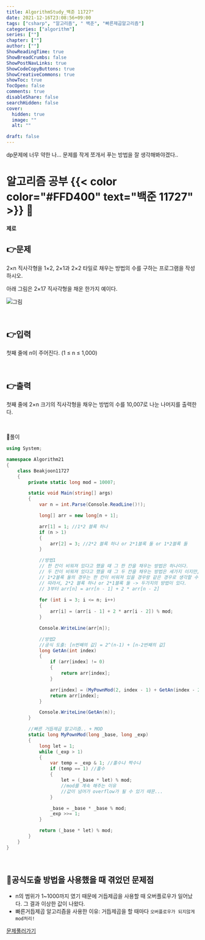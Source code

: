 ```yaml
---
title: AlgorithmStudy_백준 11727"
date: 2021-12-16T23:08:56+09:00
tags: ["csharp", "알고리즘", " 백준", "빠른제곱알고리즘"]
categories: ["algorithm"]
series: [""]
chapter: [""]
author: [""]
ShowReadingTime: true
ShowBreadCrumbs: false
ShowPostNavLinks: true
ShowCodeCopyButtons: true
ShowCreativeCommons: true
showToc: true
TocOpen: false
comments: true
disableShare: false
searchHidden: false
cover:
  hidden: true
  image: ""
  alt: ""

draft: false
---
```


dp문제에 너무 약한 나... 문제를 작게 쪼개서 푸는 방법을 잘 생각해봐야겠다..

# 알고리즘 공부 {{< color color="#FFD400" text="백준 11727" >}} 🧐
#### 제로

## 👉문제
2×n 직사각형을 1×2, 2×1과 2×2 타일로 채우는 방법의 수를 구하는 프로그램을 작성하시오.

아래 그림은 2×17 직사각형을 채운 한가지 예이다.

![그림](/images/algorithm21.png)

<br>

## 👉입력  
첫째 줄에 n이 주어진다. (1 ≤ n ≤ 1,000)


<br>

## 👉출력
첫째 줄에 2×n 크기의 직사각형을 채우는 방법의 수를 10,007로 나눈 나머지를 출력한다.  

<br>

🍑풀이
```csharp
using System;

namespace Algorithm21
{
    class Beakjoon11727
    {
        private static long mod = 10007;

        static void Main(string[] args)
        {
            var n = int.Parse(Console.ReadLine()!);

            long[] arr = new long[n + 1];

            arr[1] = 1; //1*2 블록 하나
            if (n > 1)
            {
                arr[2] = 3; //2*2 블록 하나 or 2*1블록 둘 or 1*2블록 둘
            }

            //방법1
            // 한 칸이 비워져 있다고 했을 때 그 한 칸을 채우는 방법은 하나이다. 
            // 두 칸이 비워져 있다고 했을 때 그 두 칸을 채우는 방법은 세가지 이지만,
            // 1*2블록 둘의 경우는 한 칸이 비워져 있을 경우랑 같은 경우로 생각할 수 있다.
            // 따라서, 2*2 블록 하나 or 2*1블록 둘 -> 두가지의 방법이 있다.
            // 3부터 arr[n] = arr[n - 1] + 2 * arr[n - 2]
            
            for (int i = 3; i <= n; i++)
            {
                arr[i] = (arr[i - 1] + 2 * arr[i - 2]) % mod;
            }

            Console.WriteLine(arr[n]);

            //방법2
            //공식 도출: [n번째의 값] = 2^(n-1) + [n-2번째의 값]
            long GetAn(int index)
            {
                if (arr[index] != 0)
                {
                    return arr[index];
                }

                arr[index] = (MyPownMod(2, index - 1) + GetAn(index - 2)) % mod;
                return arr[index];
            }

            Console.WriteLine(GetAn(n));
        }

        //빠른 거듭제곱 알고리즘.. + MOD 
        static long MyPownMod(long _base, long _exp)
        {
            long let = 1;
            while (_exp > 1)
            {
                var temp = _exp & 1; //홀수냐 짝수냐
                if (temp == 1) //홀수
                {
                    let = (_base * let) % mod; 
                    //mod를 계속 해주는 이유
                    //값이 넘어가 overflow가 될 수 있기 때문... 
                }

                _base = _base * _base % mod;
                _exp >>= 1;
            }

            return (_base * let) % mod;
        }
    }
}

```
<br>

## 🍏공식도출 방법을 사용했을 때 겪었던 문제점

- n의 범위가 1~1000까지 였기 때문에 거듭제곱을 사용할 때 오버플로우가 일어났다. 그 결과 이상한 값이 나왔다.
- 빠른거듭제곱 알고리즘을 사용한 이유: 거듭제곱을 할 때마다 `오버플로우가 되지않게 mod처리!`

[문제풀러가기](https://www.acmicpc.net/problem/11727)
